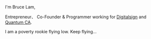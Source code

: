 I'm Bruce Lam, 

Entrepreneur、 Co-Founder & Programmer working for [Digitalsign](https://www.ssls.com.cn) and [Quantum CA](https://secure.quantumca.com.cn).
 
I am a poverty rookie flying low. Keep flying...


